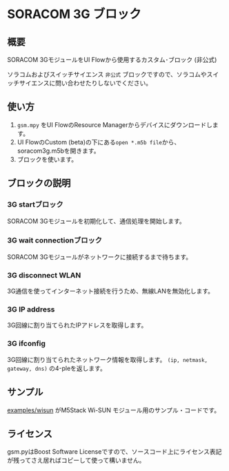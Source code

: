 # SORACOM 3G ブロック

## 概要

SORACOM 3GモジュールをUI Flowから使用するカスタム･ブロック (非公式)

ソラコムおよびスイッチサイエンス `非公式` ブロックですので、ソラコムやスイッチサイエンスに問い合わせたりしないでください。

## 使い方

1. `gsm.mpy` をUI FlowのResource Managerからデバイスにダウンロードします。
2. UI FlowのCustom (beta)の下にある`open *.m5b file`から、soracom3g.m5bを開きます。
3. ブロックを使います。

## ブロックの説明

### 3G startブロック

SORACOM 3Gモジュールを初期化して、通信処理を開始します。


### 3G wait connectionブロック

SORACOM 3Gモジュールがネットワークに接続するまで待ちます。

### 3G disconnect WLAN

3G通信を使ってインターネット接続を行うため、無線LANを無効化します。

### 3G IP address

3G回線に割り当てられたIPアドレスを取得します。

### 3G ifconfig

3G回線に割り当てられたネットワーク情報を取得します。
`(ip, netmask, gateway, dns)` の4-pleを返します。

## サンプル

[examples/wisun](../../examples/wisun) がM5Stack Wi-SUN モジュール用のサンプル・コードです。

## ライセンス
gsm.pyはBoost Software Licenseですので、ソースコード上にライセンス表記が残ってさえ居ればコピーして使って構いません。
